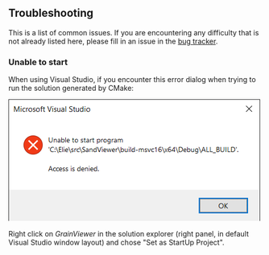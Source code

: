 ## Troubleshooting

This is a list of common issues. If you are encountering any difficulty that is not already listed here, please fill in an issue in the [bug tracker](https://github.com/eliemichel/GrainViewer/issues).

### Unable to start

When using Visual Studio, if you encounter this error dialog when trying to run the solution generated by CMake:

![Start up issue](doc/images/unable-to-start.png)

Right click on *GrainViewer* in the solution explorer (right panel, in default Visual Studio window layout) and chose "Set as StartUp Project".
